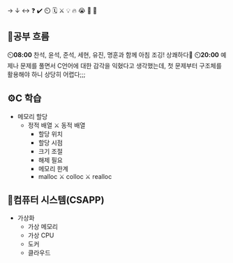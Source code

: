 → ↓ ↔ ❓ ✔️ ⏲️ 🗓️ ⚔️ 💡 🔥 😭 👏 🎵 

## 🧠공부 흐름
⏲️**08:00** 찬석, 윤석, 준석, 세현, 유진, 명훈과 함께 아침 조깅! 상쾌하다🎵
⏲️**20:00** 예제나 문제를 풀면서 C언어에 대한 감각을 익혔다고 생각했는데, 첫 문제부터 구조체를 활용해야 하니 상당히 어렵다;;;

## ⚙️C 학습
- 메모리 할당
    - 정적 배열 ⚔️ 동적 배열
        - 할당 위치
        - 할당 시점
        - 크기 조절        
        - 해제 필요
        - 메모리 한계
        - malloc ⚔️ colloc ⚔️ realloc

## 📓컴퓨터 시스템(CSAPP)
- 가상화
    - 가상 메모리
    - 가상 CPU
    - 도커
    - 클라우드    
